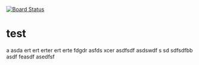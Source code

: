 [![Board Status](https://witiq.visualstudio.com/4a39283b-15f9-4749-8aa0-751bc259272b/6c9eee08-ca07-485e-b355-fa685450f89b/_apis/work/boardbadge/d87d8e5c-fa1a-46f4-a507-55ff68a5b9ed)](https://witiq.visualstudio.com/4a39283b-15f9-4749-8aa0-751bc259272b/_boards/board/t/6c9eee08-ca07-485e-b355-fa685450f89b/Microsoft.RequirementCategory)
# test
a
asda
ert
ert
erter
ert
erte
fdgdr
asfds
xcer
asdfsdf
asdswdf
s
sd
sdfsdfbb
asdf
feasdf
asedfsf

